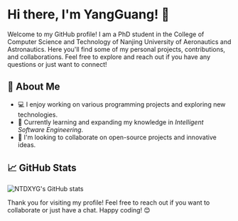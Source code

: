# Hi there, I'm YangGuang! 👋

Welcome to my GitHub profile! I am a PhD student in the College of Computer Science and Technology of Nanjing University of Aeronautics and Astronautics. 
Here you'll find some of my personal projects, contributions, and collaborations. Feel free to explore and reach out if you have any questions or just want to connect!

## 🚀 About Me

- 💻 I enjoy working on various programming projects and exploring new technologies.
- 🌱 Currently learning and expanding my knowledge in *Intelligent Software Engineering*.
- 👯 I'm looking to collaborate on open-source projects and innovative ideas.

## 📈 GitHub Stats

![NTDXYG's GitHub stats](https://github-readme-stats.vercel.app/api?username=NTDXYG&show_icons=true&theme=radical)

Thank you for visiting my profile! Feel free to reach out if you want to collaborate or just have a chat. Happy coding! 😊
